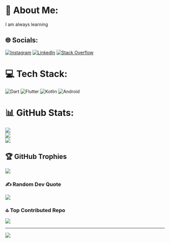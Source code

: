 # 💫 About Me:
I am always learning


## 🌐 Socials:
[![Instagram](https://img.shields.io/badge/Instagram-%23E4405F.svg?logo=Instagram&logoColor=white)](https://instagram.com/amir_t_s__) [![LinkedIn](https://img.shields.io/badge/LinkedIn-%230077B5.svg?logo=linkedin&logoColor=white)](https://linkedin.com/in/amirali-taherkhany-348925299) [![Stack Overflow](https://img.shields.io/badge/-Stackoverflow-FE7A16?logo=stack-overflow&logoColor=white)](https://stackoverflow.com/users/22159501) 

# 💻 Tech Stack:
![Dart](https://img.shields.io/badge/dart-%230175C2.svg?style=for-the-badge&logo=dart&logoColor=white) ![Flutter](https://img.shields.io/badge/Flutter-%2302569B.svg?style=for-the-badge&logo=Flutter&logoColor=white) ![Kotlin](https://img.shields.io/badge/kotlin-%2300599C.svg?style=for-the-badge&logo=kotlin&logoColor=purple)
![Android](https://img.shields.io/badge/Android-%2300599C.svg?style=for-the-badge&logo=Android&logoColor=green)
# 📊 GitHub Stats:
![](https://github-readme-stats.vercel.app/api?username=amiralitaherkhany&theme=blue_navy&hide_border=false&include_all_commits=false&count_private=false)<br/>
![](https://github-readme-streak-stats.herokuapp.com/?user=amiralitaherkhany&theme=blue_navy&hide_border=false)<br/>
![](https://github-readme-stats.vercel.app/api/top-langs/?username=amiralitaherkhany&theme=blue_navy&hide_border=false&include_all_commits=false&count_private=false&layout=compact)

## 🏆 GitHub Trophies
![](https://github-profile-trophy.vercel.app/?username=amiralitaherkhany&theme=blue_navy&no-frame=false&no-bg=false&margin-w=4)

### ✍️ Random Dev Quote
![](https://quotes-github-readme.vercel.app/api?type=horizontal&theme=tokyonight)

### 🔝 Top Contributed Repo
![](https://github-contributor-stats.vercel.app/api?username=amiralitaherkhany&limit=5&theme=tokyonight&combine_all_yearly_contributions=true)

---
[![](https://visitcount.itsvg.in/api?id=amiralitaherkhany&icon=5&color=0)](https://visitcount.itsvg.in)

<!-- Proudly created with GPRM ( https://gprm.itsvg.in ) -->
